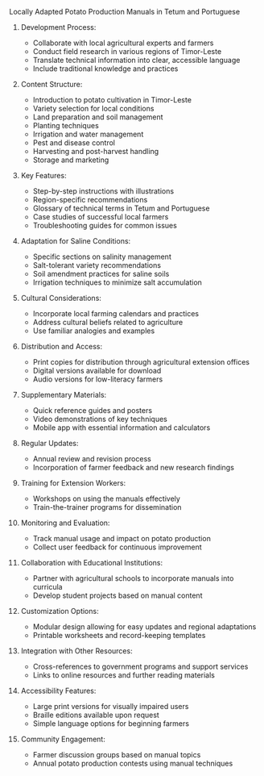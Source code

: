 Locally Adapted Potato Production Manuals in Tetum and Portuguese

1. Development Process:
   - Collaborate with local agricultural experts and farmers
   - Conduct field research in various regions of Timor-Leste
   - Translate technical information into clear, accessible language
   - Include traditional knowledge and practices

2. Content Structure:
   - Introduction to potato cultivation in Timor-Leste
   - Variety selection for local conditions
   - Land preparation and soil management
   - Planting techniques
   - Irrigation and water management
   - Pest and disease control
   - Harvesting and post-harvest handling
   - Storage and marketing

3. Key Features:
   - Step-by-step instructions with illustrations
   - Region-specific recommendations
   - Glossary of technical terms in Tetum and Portuguese
   - Case studies of successful local farmers
   - Troubleshooting guides for common issues

4. Adaptation for Saline Conditions:
   - Specific sections on salinity management
   - Salt-tolerant variety recommendations
   - Soil amendment practices for saline soils
   - Irrigation techniques to minimize salt accumulation

5. Cultural Considerations:
   - Incorporate local farming calendars and practices
   - Address cultural beliefs related to agriculture
   - Use familiar analogies and examples

6. Distribution and Access:
   - Print copies for distribution through agricultural extension offices
   - Digital versions available for download
   - Audio versions for low-literacy farmers

7. Supplementary Materials:
   - Quick reference guides and posters
   - Video demonstrations of key techniques
   - Mobile app with essential information and calculators

8. Regular Updates:
   - Annual review and revision process
   - Incorporation of farmer feedback and new research findings

9. Training for Extension Workers:
   - Workshops on using the manuals effectively
   - Train-the-trainer programs for dissemination

10. Monitoring and Evaluation:
    - Track manual usage and impact on potato production
    - Collect user feedback for continuous improvement

11. Collaboration with Educational Institutions:
    - Partner with agricultural schools to incorporate manuals into curricula
    - Develop student projects based on manual content

12. Customization Options:
    - Modular design allowing for easy updates and regional adaptations
    - Printable worksheets and record-keeping templates

13. Integration with Other Resources:
    - Cross-references to government programs and support services
    - Links to online resources and further reading materials

14. Accessibility Features:
    - Large print versions for visually impaired users
    - Braille editions available upon request
    - Simple language options for beginning farmers

15. Community Engagement:
    - Farmer discussion groups based on manual topics
    - Annual potato production contests using manual techniques